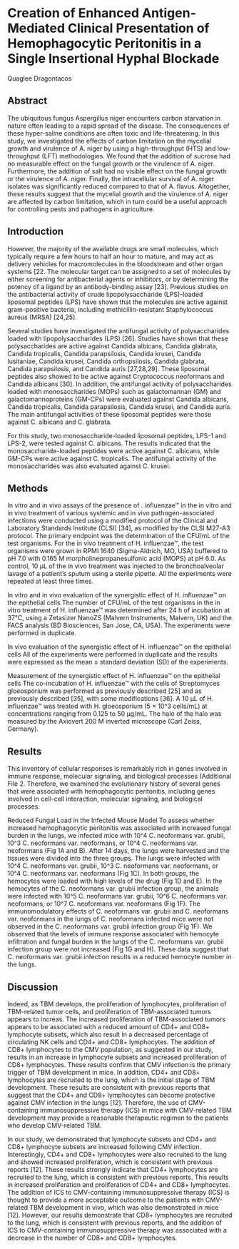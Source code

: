 # Creation of Enhanced Antigen-Mediated Clinical Presentation of Hemophagocytic Peritonitis in a Single Insertional Hyphal Blockade
Quaglee Dragontacos


## Abstract
The ubiquitous fungus Aspergillus niger encounters carbon starvation in nature often leading to a rapid spread of the disease. The consequences of these hyper-saline conditions are often toxic and life-threatening. In this study, we investigated the effects of carbon limitation on the mycelial growth and virulence of A. niger by using a high-throughput (HTS) and low-throughput (LFT) methodologies. We found that the addition of sucrose had no measurable effect on the fungal growth or the virulence of A. niger. Furthermore, the addition of salt had no visible effect on the fungal growth or the virulence of A. niger. Finally, the intracellular survival of A. niger isolates was significantly reduced compared to that of A. flavus. Altogether, these results suggest that the mycelial growth and the virulence of A. niger are affected by carbon limitation, which in turn could be a useful approach for controlling pests and pathogens in agriculture.


## Introduction
However, the majority of the available drugs are small molecules, which typically require a few hours to half an hour to mature, and may act as delivery vehicles for macromolecules in the bloodstream and other organ systems [22. The molecular target can be assigned to a set of molecules by either screening for antibacterial agents or inhibitors, or by determining the potency of a ligand by an antibody-binding assay [23]. Previous studies on the antibacterial activity of crude lipopolysaccharide (LPS)-loaded liposomal peptides (LPS) have shown that the molecules are active against gram-positive bacteria, including methicillin-resistant Staphylococcus aureus (MRSA) [24,25].

Several studies have investigated the antifungal activity of polysaccharides loaded with lipopolysaccharides (LPS) [26]. Studies have shown that these polysaccharides are active against Candida albicans, Candida glabrata, Candida tropicalis, Candida parapsilosis, Candida krusei, Candida lusitaniae, Candida krusei, Candida orthopsilosis, Candida glabrata, Candida parapsilosis, and Candida auris [27,28,29]. These liposomal peptides also showed to be active against Cryptococcus neoformans and Candida albicans [30]. In addition, the antifungal activity of polysaccharides loaded with monosaccharides (MOPs) such as galactomannan (GM) and galactomannoproteins (GM-CPs) were evaluated against Candida albicans, Candida tropicalis, Candida parapsilosis, Candida krusei, and Candida auris. The main antifungal activities of these liposomal peptides were those against C. albicans and C. glabrata.

For this study, two monosaccharide-loaded liposomal peptides, LPS-1 and LPS-2, were tested against C. albicans. The results indicated that the monosaccharide-loaded peptides were active against C. albicans, while GM-CPs were active against C. tropicalis. The antifungal activity of the monosaccharides was also evaluated against C. krusei.


## Methods

In vitro and in vivo assays of the presence of . influenzae™ in the in vitro and in vivo treatment of various systemic and in vivo pathogen-associated infections were conducted using a modified protocol of the Clinical and Laboratory Standards Institute (CLSI) [34], as modified by the CLSI M27-A3 protocol. The primary endpoint was the determination of the CFU/mL of the test organisms. For the in vivo treatment of H. influenzae™, the test organisms were grown in RPMI 1640 (Sigma-Aldrich, MO, USA) buffered to pH 7.0 with 0.165 M morpholinepropanesulfonic acid (MOPS) at pH 6.0. As control, 10 µL of the in vivo treatment was injected to the bronchoalveolar lavage of a patient’s sputum using a sterile pipette. All the experiments were repeated at least three times.

In vitro and in vivo evaluation of the synergistic effect of H. influenzae™ on the epithelial cells
The number of CFU/mL of the test organisms in the in vitro treatment of H. influenzae™ was determined after 24 h of incubation at 37°C, using a Zetasizer NanoZS (Malvern Instruments, Malvern, UK) and the FACS analysis (BD Biosciences, San Jose, CA, USA). The experiments were performed in duplicate.

In vivo evaluation of the synergistic effect of H. influenzae™ on the epithelial cells
All of the experiments were performed in duplicate and the results were expressed as the mean ± standard deviation (SD) of the experiments.

Measurement of the synergistic effect of H. influenzae™ on the epithelial cells
The co-incubation of H. influenzae™ with the cells of Streptomyces gloeosporium was performed as previously described [25] and as previously described [35], with some modifications [36]. A 10 µL of H. influenzae™ was treated with H. gloeosporium (5 × 10^3 cells/mL) at concentrations ranging from 0.125 to 50 µg/mL. The halo of the halo was measured by the Axiovert 200 M inverted microscope (Carl Zeiss, Germany).


## Results
This inventory of cellular responses is remarkably rich in genes involved in immune response, molecular signaling, and biological processes (Additional File 2. Therefore, we examined the evolutionary history of several genes that were associated with hemophagocytic peritonitis, including genes involved in cell-cell interaction, molecular signaling, and biological processes.

Reduced Fungal Load in the Infected Mouse Model
To assess whether increased hemophagocytic peritonitis was associated with increased fungal burden in the lungs, we infected mice with 10^4 C. neoformans var. grubii, 10^3 C. neoformans var. neoformans, or 10^4 C. neoformans var. neoformans (Fig 1A and B). After 14 days, the lungs were harvested and the tissues were divided into the three groups. The lungs were infected with 10^4 C. neoformans var. grubii, 10^3 C. neoformans var. neoformans, or 10^4 C. neoformans var. neoformans (Fig 1C). In both groups, the hemocytes were loaded with high levels of the drug (Fig 1D and E). In the hemocytes of the C. neoformans var. grubii infection group, the animals were infected with 10^5 C. neoformans var. grubii, 10^6 C. neoformans var. neoformans, or 10^7 C. neoformans var. neoformans (Fig 1F). The immunomodulatory effects of C. neoformans var. grubii and C. neoformans var. neoformans in the lungs of C. neoformans infected mice were not observed in the C. neoformans var. grubii infection group (Fig 1F). We observed that the levels of immune response associated with hemocyte infiltration and fungal burden in the lungs of the C. neoformans var. grubii infection group were not increased (Fig 1G and H). These data suggest that C. neoformans var. grubii infection results in a reduced hemocyte number in the lungs.


## Discussion
Indeed, as TBM develops, the proliferation of lymphocytes, proliferation of TBM-related tumor cells, and proliferation of TBM-associated tumors appears to increas. The increased proliferation of TBM-associated tumors appears to be associated with a reduced amount of CD4+ and CD8+ lymphocyte subsets, which also result in a decreased percentage of circulating NK cells and CD4+ and CD8+ lymphocytes. The addition of CD8+ lymphocytes to the CMV population, as suggested in our study, results in an increase in lymphocyte subsets and increased proliferation of CD8+ lymphocytes. These results confirm that CMV infection is the primary trigger of TBM development in mice. In addition, CD4+ and CD8+ lymphocytes are recruited to the lung, which is the initial stage of TBM development. These results are consistent with previous reports that suggest that the CD4+ and CD8+ lymphocytes can become protective against CMV infection in the lungs [12]. Therefore, the use of CMV-containing immunosuppressive therapy (ICS) in mice with CMV-related TBM development may provide a reasonable therapeutic regimen to the patients who develop CMV-related TBM.

In our study, we demonstrated that lymphocyte subsets and CD4+ and CD8+ lymphocyte subsets are increased following CMV infection. Interestingly, CD4+ and CD8+ lymphocytes were also recruited to the lung and showed increased proliferation, which is consistent with previous reports [12]. These results strongly indicate that CD4+ lymphocytes are recruited to the lung, which is consistent with previous reports. This results in increased proliferation and proliferation of CD4+ and CD8+ lymphocytes. The addition of ICS to CMV-containing immunosuppressive therapy (ICS) is thought to provide a more acceptable outcome to the patients with CMV-related TBM development in vivo, which was also demonstrated in mice [12]. However, our results demonstrate that CD8+ lymphocytes are recruited to the lung, which is consistent with previous reports, and the addition of ICS to CMV-containing immunosuppressive therapy was associated with a decrease in the number of CD8+ and CD8+ lymphocytes.
